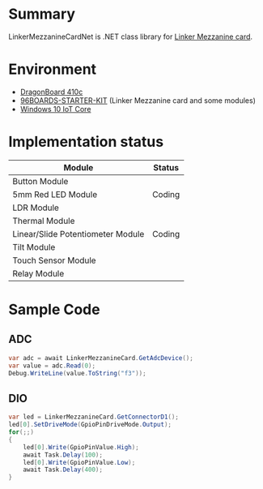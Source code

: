 # Summary

LinkerMezzanineCardNet is .NET class library for [Linker Mezzanine card](http://www.96boards.org/product/linker-mezzanine-starter-kit/).

# Environment

- [DragonBoard 410c](http://www.chip1stop.com/dispDetail.do?partId=ARRD-0000033)
- [96BOARDS-STARTER-KIT](http://www.chip1stop.com/dispDetail.do?partId=LINS-0000001) (Linker Mezzanine card and some modules)
- [Windows 10 IoT Core](https://developer.microsoft.com/ja-jp/windows/iot)

# Implementation status

Module|Status
-|-
Button Module|
5mm Red LED Module|Coding
LDR Module|
Thermal Module|
Linear/Slide Potentiometer Module|Coding
Tilt Module|
Touch Sensor Module|
Relay Module|

# Sample Code

## ADC

```csharp
var adc = await LinkerMezzanineCard.GetAdcDevice();
var value = adc.Read(0);
Debug.WriteLine(value.ToString("f3"));
```

## DIO

```csharp
var led = LinkerMezzanineCard.GetConnectorD1();
led[0].SetDriveMode(GpioPinDriveMode.Output);
for(;;)
{
    led[0].Write(GpioPinValue.High);
    await Task.Delay(100);
    led[0].Write(GpioPinValue.Low);
    await Task.Delay(400);
}
```
